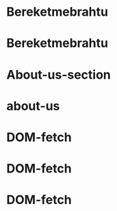 # Bereketmebrahtu
# Bereketmebrahtu
# About-us-section
# about-us
# DOM-fetch
# DOM-fetch
# DOM-fetch
